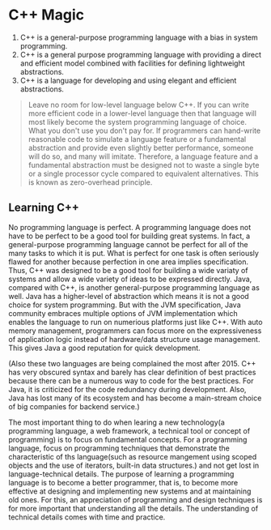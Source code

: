 # C++ Magic
1. C++ is a general-purpose programming language with a bias in system programming. 
2. C++ is a general purpose programming language with providing a direct and efficient model combined with facilities for defining lightweight abstractions.
3. C++ is a language for developing and using elegant and efficient abstractions.

> Leave no room for low-level language below C++. If you can write more efficient code in a lower-level language then that language will most likely become the system programming language of choice.
> What you don't use you don't pay for. If programmers can hand-write reasonable code to simulate a language feature or a fundamental abstraction and provide even slightly better performance, someone will do so, and many will imitate. Therefore, a language feature and a fundamental abstraction must be designed not to waste a single byte or a single processor cycle compared to equivalent alternatives. This is known as zero-overhead principle.

## Learning C++
No programming language is perfect. A programming language does not have to be perfect to be a good tool for building great systems. In fact, a general-purpose programming language cannot be perfect for all of the many tasks to which it is put. What is perfect for one task is often seriously flawed for another because perfection in one area implies specification. Thus, C++ was designed to be a good tool for building a wide variaty of systems and allow a wide variety of ideas to be expressed directly. 
Java, compared with C++, is another general-purpose programming language as well. Java has a higher-level of abstraction which means it is not a good choice for system programming. But with the JVM specification, Java community embraces multiple options of JVM implementation which enables the language to run on numerious platforms just like C++. With auto memory management, programmers can focus more on the expressiveness of application logic instead of hardware/data structure usage management. This gives Java a good reputation for quick development.

(Also these two languages are being complained the most after 2015. C++ has very obscured syntax and barely has clear definition of best practices because there can be a numerous way to code for the best practices. For Java, it is criticized for the code redundancy during development. Also, Java has lost many of its ecosystem and has become a main-stream choice of big companies for backend service.)

The most important thing to do when learing a new technology(a programming language, a web framework, a technical tool or concept of programming) is to focus on fundamental concepts. For a programming language, focus on programming techniques that demonstrate the characteristic of ths language(such as resource mangement using scoped objects and the use of iterators, built-in data structures.) and not get lost in language-technical details. The purpose of learning a programming language is to become a better programmer, that is, to become more effective at designing and implementing new systems and at maintaining old ones. For this, an appreciation of programming and design techniques is for more important that understanding all the details. The understanding of technical details comes with time and practice.